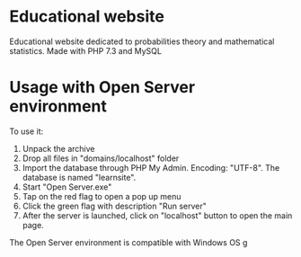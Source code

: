 # Educational website
Educational website dedicated to probabilities theory and mathematical statistics.
Made with PHP 7.3 and MySQL

# Usage with Open Server environment

To use it:
1. Unpack the archive 
2. Drop all files in "domains/localhost" folder
3. Import the database through PHP My Admin. Encoding: "UTF-8". The database is named "learnsite".
4. Start "Open Server.exe"
5. Tap on the red flag to open a pop up menu
6. Click the green flag with description "Run server"
7. After the server is launched, click on "localhost" button to open the main page.

The Open Server environment is compatible with Windows OS
g
